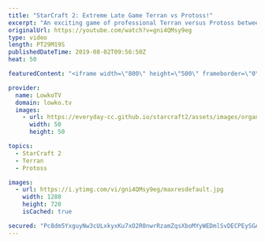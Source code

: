```yaml
---
title: "StarCraft 2: Extreme Late Game Terran vs Protoss!"
excerpt: "An exciting game of professional Terran versus Protoss between Fantasy and Trap. While generally speaking the late game of Zerg vs Protoss and Terran vs Zerg is quite a bit later, seeing Terran versus Protoss go past the 20 minute mark is unusual and creates some very exciting gameplay.  Get more videos"
originalUrl: https://youtube.com/watch?v=gni4QMsy9eg
type: video
length: PT29M19S
publishedDateTime: 2019-08-02T09:56:50Z
heat: 50

featuredContent: "<iframe width=\"800\" height=\"500\" frameborder=\"0\" src=\"https://www.youtube.com/embed/gni4QMsy9eg\" allow=\"accelerometer; autoplay; encrypted-media; gyroscope; picture-in-picture\" allowfullscreen></iframe>"

provider:
  name: LowkoTV
  domain: lowko.tv
  images:
    - url: https://everyday-cc.github.io/starcraft2/assets/images/organizations/lowko.tv-50x50.jpg
      width: 50
      height: 50

topics:
  - StarCraft 2
  - Terran
  - Protoss

images:
  - url: https://i.ytimg.com/vi/gni4QMsy9eg/maxresdefault.jpg
    width: 1280
    height: 720
    isCached: true

secured: "Pc8dm5YxguyNw3cULxkyxKu7xO2R0nwrRzamZqsXboMYyWEDmlSvDECPEySGASgB6A4U4bh+5+dTI2sqKyaO/OEqRJ4d7DbsemXKC2Bhx0OREiPumz8NNjbAL34Y+NzCzzGwX4cuuwbch48xzuePg720VMXUIPZeMGUXvPy+Ppa5lu+HnmZ1+HZ5LZZ5cZuCQscHrtTSqF5l8o+7oGu0oYm0jT+kYW8KyDbUKE42C7F7HjGFjbf0wGK2LkJODedNNCHkW2w21Sesub09bL3WVFrrqQdxkez18zdpf+O/iXDBsMNhHpGwZeo770SpIDizAdsHO0YVehqPPlKOToz034jdq5PaB9j41c7dJ6d5IHiMLKlvCk+SiL231sVofbWIWniPUWBlDRiUh9WyK5qm4NwJwmWmEXlDgBjH3XMbS/AWa84DpLkpj7cECY7F5KBX;8UNZb7vQTgLEEBgh4NtfNA=="
---
```



